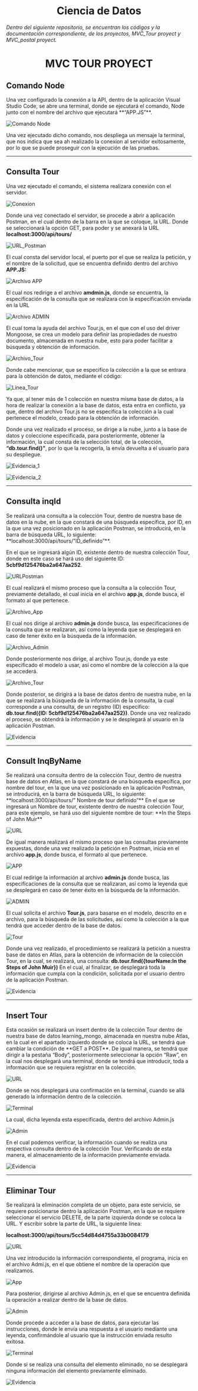 <H1 align="center"> Ciencia de Datos </H1>

*Dentro del siguiente repositorio, se encuentran los códigos y la documentación correspondiente, de los proyectos, MVC_Tour proyect y MVC_postal proyect.*

<h1 align="center"> MVC TOUR PROYECT </H1>

<H2> Comando Node </H2>
Una vez configurado la conexión a la API, dentro de la aplicación Visual Studio Code, se abre una terminal, donde se ejecutará el comando, Node junto con el nombre del archivo que ejecutará **“APP.JS”**.

![Comando Node](https://raw.githubusercontent.com/JorgeBarcenas/Data-Mining-and-Data-Warehousing/master/Git/Comando%20Node/comando%20node.png)

Una vez ejecutado dicho comando, nos despliega un mensaje la terminal, que nos indica que sea ah realizado la conexion al servidor exitosamente, por lo que se puede proseguir con la ejecución de las pruebas.

<hr>

<H2> Consulta Tour </H2>
Una vez ejecutado el comando, el sistema realizara conexión con el servidor.

![Conexion](https://raw.githubusercontent.com/JorgeBarcenas/Data-Mining-and-Data-Warehousing/master/Git/Consulta%20Tour/ConexionBD.png)

Donde una vez conectado el servidor, se procede a abrir a aplicación Postman, en el cual dentro de la barra en la que se coloque, la URL. Donde se seleccionará la opción GET, para poder y se anexará la URL
**localhost:3000/api/tours/**

![URL_Postman](https://raw.githubusercontent.com/JorgeBarcenas/Data-Mining-and-Data-Warehousing/master/Git/Consulta%20Tour/URLPostman.png)

El cual consta del servidor local, el puerto por el que se realiza la petición, y el nombre de la solicitud, que se encuentra definido dentro del archivo **APP.JS:**

![Archivo APP](https://raw.githubusercontent.com/JorgeBarcenas/Data-Mining-and-Data-Warehousing/master/Git/Consulta%20Tour/App.png)

El cual nos redirige a el archivo **amdmin.js**, donde se encuentra, la especificación de la consulta que se realizara con la especificación enviada en la URL

![Archivo ADMIN](https://raw.githubusercontent.com/JorgeBarcenas/Data-Mining-and-Data-Warehousing/master/Git/Consulta%20Tour/Admin.png)


El cual toma la ayuda del archivo Tour.js, en el que con el uso del driver Mongoose, se crea un modelo para definir las propiedades de nuestro documento, almacenada en nuestra nube, esto para poder facilitar a búsqueda y obtención de información.

![Archivo_Tour](https://raw.githubusercontent.com/JorgeBarcenas/Data-Mining-and-Data-Warehousing/master/Git/Consulta%20Tour/Tour.png)

Donde cabe mencionar, que se especifico la colección a la que se entrara para la obtención de datos, mediante el código:

![Linea_Tour](https://raw.githubusercontent.com/JorgeBarcenas/Data-Mining-and-Data-Warehousing/master/Git/Consulta%20Tour/Tourlinea.png)

 Ya que, al tener más de 1 colección en nuestra misma base de datos, a la hora de realizar la conexión a la base de datos, esta entra en conflicto, ya que, dentro del archivo Tour.js no se especifica la colección a la cual pertenece el modelo, creado para la obtención de información.

Donde una vez realizado el proceso, se dirige a la nube, junto a la base de datos y coleccione especificada, para posteriormente, obtener la información, la cual consta de la selección total, de la colección, **“db.tour.find()”**, por lo que la recogerla, la envía devuelta a el usuario para su despliegue.

![Evidencia_1](https://raw.githubusercontent.com/JorgeBarcenas/Data-Mining-and-Data-Warehousing/master/Git/Consulta%20Tour/Evidencia%20Consulta%201.png)

![Evidencia_2](https://raw.githubusercontent.com/JorgeBarcenas/Data-Mining-and-Data-Warehousing/master/Git/Consulta%20Tour/Evidencia%20Consulta%202.png)

<hr>

<H2> Consulta inqId </H2>
Se realizará una consulta a la colección Tour, dentro de nuestra base de datos en la nube, en la que constará de una búsqueda específica, por ID, en la que una vez posicionado en la aplicación Postman, se introducirá, en la barra de búsqueda URL, lo siguiente: **localhost:3000/api/tours/”ID_definido”**.

En el que se ingresará algún ID, existente dentro de nuestra colección Tour, donde en este caso se hará uso del siguiente ID: **5cbf9d125476ba2a647aa252**.

![URLPostman](https://raw.githubusercontent.com/JorgeBarcenas/Data-Mining-and-Data-Warehousing/master/Git/Consulta%20InqID/URL.png)

El cual realizará el mismo proceso que la consulta a la colección Tour, previamente detallado, el cual inicia en el archivo **app.js**, donde busca, el formato al que pertenece. 

![Archivo_App](https://raw.githubusercontent.com/JorgeBarcenas/Data-Mining-and-Data-Warehousing/master/Git/Consulta%20InqID/App.png)

El cual nos dirige al archivo **admin.js** donde busca, las especificaciones de la consulta que se realizaran, así como la leyenda que se desplegará en caso de tener éxito en la búsqueda de la información.

![Archivo_Admin](https://raw.githubusercontent.com/JorgeBarcenas/Data-Mining-and-Data-Warehousing/master/Git/Consulta%20InqID/Admin.png)

Donde posteriormente nos dirige, al archivo Tour.js, donde ya este especificado el modelo a usar, así como el nombre de la colección a la que se accederá.

![Archivo_Tour](https://raw.githubusercontent.com/JorgeBarcenas/Data-Mining-and-Data-Warehousing/master/Git/Consulta%20InqID/Tour.png)

Donde posterior, se dirigirá a la base de datos dentro de nuestra nube, en la que se realizará la búsqueda de la información de la consulta, la cual corresponde a una consulta, de un registro (ID) especifico: **db.tour.find({ID: 5cbf9d125476ba2a647aa252})**. Donde una vez realizado el proceso, se obtendrá la información y se le desplegará al usuario en la aplicación Postman.

![Evidencia](https://raw.githubusercontent.com/JorgeBarcenas/Data-Mining-and-Data-Warehousing/master/Git/Consulta%20InqID/Evidencia.png)

<hr>

<H2> Consult InqByName </H2>
Se realizará una consulta dentro de la colección Tour, dentro de nuestra base de datos en Atlas, en la que constará de una búsqueda específica, por nombre del tour, en la que una vez posicionado en la aplicación Postman, se introducirá, en la barra de búsqueda URL, lo siguiente:
**localhost:3000/api/tours/” Nombre de tour definido”**
En el que se ingresará un Nombre de tour, existente dentro de nuestra colección Tour, para este ejemplo, se hará uso del siguiente nombre de tour: **In the Steps of John Muir**

![URL](https://raw.githubusercontent.com/JorgeBarcenas/Data-Mining-and-Data-Warehousing/master/Git/Consulta%20InqByName/URL.PNG)

De igual manera realizará el mismo proceso que las consultas previamente expuestas, donde una vez realizado la petición en Postman, inicia en el archivo **app.js**, donde busca, el formato al que pertenece. 

![APP](https://raw.githubusercontent.com/JorgeBarcenas/Data-Mining-and-Data-Warehousing/master/Git/Consulta%20InqByName/App.PNG)

El cual redirige la información al archivo **admin.js** donde busca, las especificaciones de la consulta que se realizaran, así como la leyenda que se desplegará en caso de tener éxito en la búsqueda de la información.

![ADMIN](https://raw.githubusercontent.com/JorgeBarcenas/Data-Mining-and-Data-Warehousing/master/Git/Consulta%20InqByName/Admin.png)

El cual solicita el archivo **Tour.js**, para basarse en el modelo, descrito en e archivo, para la búsqueda de las solicitudes, así como la colección a la que tendrá que acceder dentro de la base de datos.

![Tour](https://raw.githubusercontent.com/JorgeBarcenas/Data-Mining-and-Data-Warehousing/master/Git/Consulta%20InqByName/Tour.png)

Donde una vez realizado, el procedimiento se realizará la petición a nuestra base de datos en Atlas, para la obtención de información de la colección Tour, en la cual, se realizará, una consulta:
**db.tour.find({tourName:In the Steps of John Muir})**
En el cual, al finalizar, se desplegará toda la información que cumpla con la condición, solicitada por el usuario dentro de la aplicación Postman.

![Evidencia](https://raw.githubusercontent.com/JorgeBarcenas/Data-Mining-and-Data-Warehousing/master/Git/Consulta%20InqByName/Evidencia.PNG)

<hr>

<H2> Insert Tour </H2>
Esta ocasión se realizará un insert dentro de la colección Tour dentro de nuestra base de datos learning_mongo, almacenada en nuestra nube Atlas, en la cual en el apartado izquierdo donde se coloca la URL, se tendrá que cambiar la condición de **GET a POST**.
De igual manera, se tendrá que dirigir a la pestaña “Body”, posteriormente seleccionar la opción “Raw”, en la cual nos desplegará una terminal, donde se tendrá que introducir, toda a información que se requiera registrar en la colección.

![URL](https://raw.githubusercontent.com/JorgeBarcenas/Data-Mining-and-Data-Warehousing/master/Git/Insert%20Tour/URL.PNG)

Donde se nos desplegará una confirmación en la terminal, cuando se allá generado la información dentro de la colección.

![Terminal](https://raw.githubusercontent.com/JorgeBarcenas/Data-Mining-and-Data-Warehousing/master/Git/Insert%20Tour/Terminal.png)

La cual, dicha leyenda esta especificada, dentro del archivo Admin.js

![Admin](https://raw.githubusercontent.com/JorgeBarcenas/Data-Mining-and-Data-Warehousing/master/Git/Insert%20Tour/Admin.PNG)

En el cual podemos verificar, la información cuando se realiza una respectiva consulta dentro de la colección Tour. Verificando de esta manera, el almacenamiento de la información previamente enviada.

![Evidencia](https://raw.githubusercontent.com/JorgeBarcenas/Data-Mining-and-Data-Warehousing/master/Git/Insert%20Tour/Evidencia.png)

<hr>

<H2> Eliminar Tour </H2>
Se realizará la eliminación completa de un objeto, para este servicio, se requiere posicionarse dentro la aplicación Postman, en la que se requiere seleccionar el servicio DELETE, de la parte izquierda donde se coloca la URL.
Y escribir sobre la parte de URL, la siguiente línea:

**localhost:3000/api/tours/5cc54d84d4755a33b0084179**

![URL](https://raw.githubusercontent.com/JorgeBarcenas/Data-Mining-and-Data-Warehousing/master/Git/Delete%20Tour/URL.png)

Una vez introducido la información correspondiente, el programa, inicia en el archivo Admi.js, en el que obtiene el nombre de la operación que realizamos.

![App](https://raw.githubusercontent.com/JorgeBarcenas/Data-Mining-and-Data-Warehousing/master/Git/Delete%20Tour/App.png)

Para posterior, dirigirse al archivo Admin.js, en el que se encuentra definida la operación a realizar dentro de la base de datos.

![Admin](https://raw.githubusercontent.com/JorgeBarcenas/Data-Mining-and-Data-Warehousing/master/Git/Delete%20Tour/Admin.png)

Donde procede a acceder a la base de datos, para ejecutar las instrucciones, donde le envía una respuesta a el usuario mediante una leyenda, confirmándole al usuario que la instrucción enviada resulto exitosa.

![Terminal](https://raw.githubusercontent.com/JorgeBarcenas/Data-Mining-and-Data-Warehousing/master/Git/Delete%20Tour/Terminal.png)

Donde si se realiza una consulta del elemento eliminado, no se desplegará ninguna información del elemento previamente eliminado.

![Evidencia](https://raw.githubusercontent.com/JorgeBarcenas/Data-Mining-and-Data-Warehousing/master/Git/Delete%20Tour/Evidencia.png)

